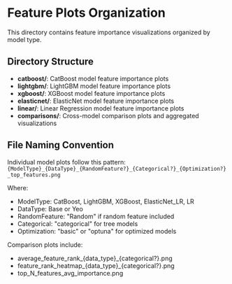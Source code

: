 # Feature Plots Organization

This directory contains feature importance visualizations organized by model type.

## Directory Structure

- **catboost/**: CatBoost model feature importance plots
- **lightgbm/**: LightGBM model feature importance plots
- **xgboost/**: XGBoost model feature importance plots
- **elasticnet/**: ElasticNet model feature importance plots
- **linear/**: Linear Regression model feature importance plots
- **comparisons/**: Cross-model comparison plots and aggregated visualizations

## File Naming Convention

Individual model plots follow this pattern:
`{ModelType}_{DataType}_{RandomFeature?}_{Categorical?}_{Optimization?}_top_features.png`

Where:
- ModelType: CatBoost, LightGBM, XGBoost, ElasticNet_LR, LR
- DataType: Base or Yeo
- RandomFeature: "Random" if random feature included
- Categorical: "categorical" for tree models
- Optimization: "basic" or "optuna" for optimized models

Comparison plots include:
- average_feature_rank_{data_type}_{categorical?}.png
- feature_rank_heatmap_{data_type}_{categorical?}.png
- top_N_features_avg_importance.png
